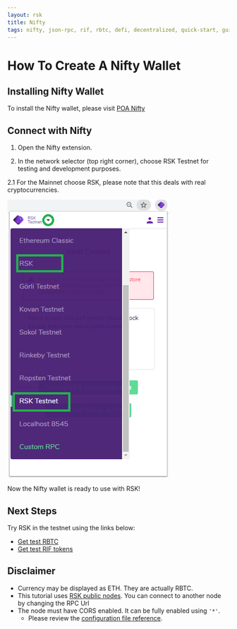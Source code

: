 ```yaml
---
layout: rsk
title: Nifty
tags: nifty, json-rpc, rif, rbtc, defi, decentralized, quick-start, guides, tutorial, networks, dapps, tools, rsk, ethereum, smart-contracts, install, get-started, how-to, mainnet, testnet, contracts, wallets, web3, crypto
---
```

# How To Create A Nifty Wallet

## Installing Nifty Wallet

To install the Nifty wallet, please visit [POA Nifty](https://www.poa.network/for-users/nifty-wallet)

## Connect with Nifty

1. Open the Nifty extension.

2. In the network selector (top right corner), choose RSK Testnet for testing and development purposes.

2.1 For the Mainnet choose RSK, please note that this deals with real cryptocurrencies.

![Nifty Wallet](/assets/img/nifty/niftyrsk.png)

Now the Nifty wallet is ready to use with RSK!

## Next Steps

Try RSK in the testnet using the links below:

- [Get test RBTC](https://faucet.rsk.co)
- [Get test RIF tokens](https://faucet.rifos.org)

## Disclaimer

- Currency may be displayed as ETH. They are actually RBTC.
- This tutorial uses [RSK public nodes](/rsk/public-nodes). You can connect to another node by changing the RPC Url
- The node must have CORS enabled. It can be fully enabled using `'*'`.
  - Please review the [configuration file reference](/rsk/node/configure).